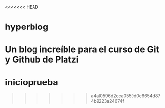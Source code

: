 <<<<<<< HEAD
# hyperblog
Un blog increíble para el curso de Git y Github de Platzi
=======
# inicioprueba
>>>>>>> a4a10596d2cca0559d0c6654d874b9223a24674f
